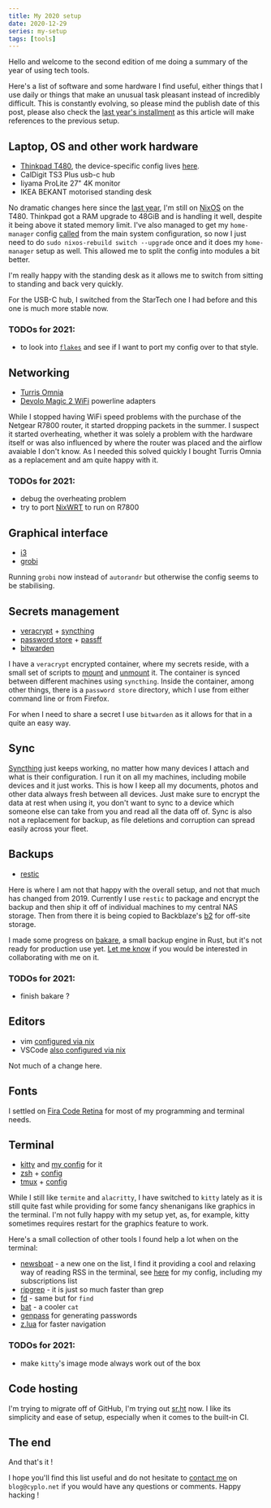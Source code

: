 ```yaml
---
title: My 2020 setup
date: 2020-12-29
series: my-setup
tags: [tools]
---
```


Hello and welcome to the second edition of me doing a summary of the year of using tech tools.

Here's a list of software and some hardware I find useful, either things that I use daily or things that make an unusual task pleasant instead of incredibly difficult.
This is constantly evolving, so please mind the publish date of this post, please also check the [last year's installment](https://blog.cyplo.dev/posts/2019/11/tools/) as this article will make references to the previous setup.

## Laptop, OS and other work hardware

- [Thinkpad T480](https://www.thinkwiki.org/wiki/Category:T480#Lenovo_ThinkPad_T480), the device-specific config lives [here](https://git.sr.ht/~cyplo/dotfiles/tree/master/item/nixos/boxes/foureighty/default.nix).
- CalDigit TS3 Plus usb-c hub
- Iiyama ProLite 27" 4K monitor
- IKEA BEKANT motorised standing desk

No dramatic changes here since the [last year](https://blog.cyplo.dev/posts/2019/11/tools/), I'm still on [NixOS](https://nixos.org/) on the T480. Thinkpad got a RAM upgrade to 48GiB and is handling it well, despite it being above it stated memory limit. I've also managed to get my `home-manager` config [called](https://git.sr.ht/~cyplo/dotfiles/tree/83ddcc09dc68389b129d598722eca9e90a6dff33/item/nixos/boxes/foureighty/default.nix#L33) from the main system configuration, so now I just need to do `sudo nixos-rebuild switch --upgrade` once and it does my `home-manager` setup as well. This allowed me to split the config into modules a bit better.

I'm really happy with the standing desk as it allows me to switch from sitting to standing and back very quickly.

For the USB-C hub, I switched from the StarTech one I had before and this one is much more stable now.

### TODOs for 2021:

- to look into [`flakes`](https://nixos.wiki/wiki/Flakes) and see if I want to port my config over to that style.

## Networking

- [Turris Omnia](https://www.turris.com/en/omnia/overview/)
- [Devolo Magic 2 WiFi](https://www.devolo.co.uk/magic-2-wifi) powerline adapters

While I stopped having WiFi speed problems with the purchase of the Netgear R7800 router, it started dropping packets in the summer. I suspect it started overheating, whether it was solely a problem with the hardware itself or was also influenced by where the router was placed and the airflow avaiable I don't know. As I needed this solved quickly I bought Turris Omnia as a replacement and am quite happy with it.

### TODOs for 2021:

- debug the overheating problem
- try to port [NixWRT](https://github.com/telent/nixwrt) to run on R7800

## Graphical interface

- [i3](https://git.sr.ht/~cyplo/dotfiles/tree/83ddcc09dc68389b129d598722eca9e90a6dff33/item/nixos/i3)
- [grobi](https://git.sr.ht/~cyplo/dotfiles/tree/83ddcc09dc68389b129d598722eca9e90a6dff33/item/nixos/i3/grobi.nix)

Running `grobi` now instead of `autorandr` but otherwise the config seems to be stabilising.

## Secrets management

- [veracrypt](https://www.veracrypt.fr/en/Home.html) + [syncthing](https://syncthing.net/)
- [password store](https://www.passwordstore.org/) + [passff](https://github.com/passff/passff)
- [bitwarden](https://bitwarden.com/)

I have a `veracrypt` encrypted container, where my secrets reside, with a small set of scripts to [mount](https://git.sr.ht/~cyplo/dotfiles/tree/83ddcc09dc68389b129d598722eca9e90a6dff33/item/tools/mount-vault) and [unmount](https://git.sr.ht/~cyplo/dotfiles/tree/83ddcc09dc68389b129d598722eca9e90a6dff33/item/tools/umount-vault) it. The container is synced between different machines using `syncthing`.
Inside the container, among other things, there is a `password store` directory, which I use from either command line or from Firefox.

For when I need to share a secret I use `bitwarden` as it allows for that in a quite an easy way.

## Sync

[Syncthing](https://syncthing.net/) just keeps working, no matter how many devices I attach and what is their configuration. I run it on all my machines, including mobile devices and it just works. This is how I keep all my documents, photos and other data always fresh between all devices. Just make sure to encrypt the data at rest when using it, you don't want to sync to a device which someone else can take from you and read all the data off of.
Sync is also not a replacement for backup, as file deletions and corruption can spread easily across your fleet.

## Backups

- [restic](https://restic.net/)

Here is where I am not that happy with the overall setup, and not that much has changed from 2019.
Currently I use `restic` to package and encrypt the backup and then ship it off of individual machines to my central NAS storage. Then from there it is being copied to Backblaze's [b2](https://www.backblaze.com/b2/cloud-storage.html) for off-site storage.

I made some progress on [bakare](https://github.com/cyplo/bakare), a small backup engine in Rust, but it's not ready for production use yet. [Let me know](mailto:bakare@cyplo.net) if you would be interested in collaborating with me on it.

### TODOs for 2021:

- finish bakare ?

## Editors

- vim [configured via nix](https://git.sr.ht/~cyplo/dotfiles/tree/83ddcc09dc68389b129d598722eca9e90a6dff33/item/nixos/home-manager/programs/vim.nix)
- VSCode [also configured via nix](https://git.sr.ht/~cyplo/dotfiles/tree/83ddcc09dc68389b129d598722eca9e90a6dff33/item/nixos/gui/vscode.nix)

Not much of a change here.

## Fonts

I settled on [Fira Code Retina](https://github.com/tonsky/FiraCode) for most of my programming and terminal needs.

## Terminal

- [kitty](https://sw.kovidgoyal.net/kitty/) and [my config](https://git.sr.ht/~cyplo/dotfiles/tree/83ddcc09dc68389b129d598722eca9e90a6dff33/item/nixos/home-manager/programs/kitty.nix) for it
- [zsh](https://www.zsh.org/) + [config](https://git.sr.ht/~cyplo/dotfiles/tree/83ddcc09dc68389b129d598722eca9e90a6dff33/item/nixos/home-manager/programs/zsh.nix)
- [tmux](https://github.com/tmux/tmux/wiki) + [config](https://git.sr.ht/~cyplo/dotfiles/tree/83ddcc09dc68389b129d598722eca9e90a6dff33/item/nixos/home-manager/programs/tmux.nix)

While I still like `termite` and `alacritty`, I have switched to `kitty` lately as it is still quite fast while providing for some fancy shenanigans like graphics in the terminal. I'm not fully happy with my setup yet, as, for example, kitty sometimes requires restart for the graphics feature to work.

Here's a small collection of other tools I found help a lot when on the terminal:

- [newsboat](https://newsboat.org/) - a new one on the list, I find it providing a cool and relaxing way of reading RSS in the terminal, see [here](https://git.sr.ht/~cyplo/dotfiles/tree/83ddcc09dc68389b129d598722eca9e90a6dff33/item/nixos/home-manager/programs/newsboat.nix) for my config, including my subscriptions list
- [ripgrep](https://github.com/BurntSushi/ripgrep) - it is just so much faster than grep
- [fd](https://github.com/sharkdp/fd) - same but for `find`
- [bat](https://github.com/sharkdp/bat) - a cooler `cat`
- [genpass](https://crates.io/crates/genpass) for generating passwords
- [z.lua](https://github.com/skywind3000/z.lua) for faster navigation

### TODOs for 2021:

- make `kitty`'s image mode always work out of the box

## Code hosting

I'm trying to migrate off of GitHub, I'm trying out [sr.ht](https://sr.ht/) now. I like its simplicity and ease of setup, especially when it comes to the built-in CI.

## The end

And that's it !

I hope you'll find this list useful and do not hesitate to [contact me](mailto:blog@cyplo.net) on `blog@cyplo.net` if you would have any questions or comments. Happy hacking !
